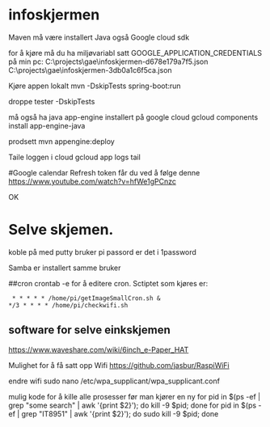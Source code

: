 # infoskjermen

Maven må være installert
Java også
Google cloud sdk


for å kjøre må du ha miljøvariabl satt
GOOGLE_APPLICATION_CREDENTIALS
på min pc: C:\projects\gae\infoskjermen-d678e179a7f5.json
C:\projects\gae\infoskjermen-3db0a1c6f5ca.json


Kjøre appen lokalt
mvn -DskipTests spring-boot:run

droppe tester
-DskipTests

må også ha java app-engine installert på google cloud
gcloud components install app-engine-java

prodsett
mvn  appengine:deploy

Taile loggen i cloud
gcloud app logs tail

#Google calendar
Refresh token får du ved å følge denne
https://www.youtube.com/watch?v=hfWe1gPCnzc

OK


# Selve skjemen. 
koble på med putty
bruker pi
passord er det i 1password

Samba er installert
samme bruker 


##cron
crontab -e for å editere cron. Sctiptet som kjøres er:
```
 * * * * * /home/pi/getImageSmallCron.sh &
*/3 * * * * /home/pi/checkwifi.sh
```
## software for selve einkskjemen
https://www.waveshare.com/wiki/6inch_e-Paper_HAT

Mulighet for å få satt opp Wifi
https://github.com/jasbur/RaspiWiFi

endre wifi
sudo nano /etc/wpa_supplicant/wpa_supplicant.conf

mulig kode for å kille alle prosesser før man kjører en ny
for pid in $(ps -ef | grep "some search" | awk '{print $2}'); do kill -9 $pid; done
 for pid in $(ps -ef | grep "IT8951" | awk '{print $2}'); do sudo kill -9 $pid; done




